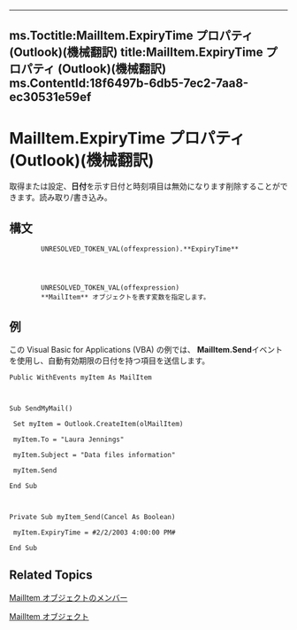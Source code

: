 

---
ms.Toctitle:MailItem.ExpiryTime プロパティ (Outlook)(機械翻訳)
title:MailItem.ExpiryTime プロパティ (Outlook)(機械翻訳)
ms.ContentId:18f6497b-6db5-7ec2-7aa8-ec30531e59ef
---
# MailItem.ExpiryTime プロパティ (Outlook)(機械翻訳)




取得または設定、**日付**を示す日付と時刻項目は無効になります削除することができます。読み取り/書き込み。

## 構文

            UNRESOLVED_TOKEN_VAL(offexpression).**ExpiryTime**




            UNRESOLVED_TOKEN_VAL(offexpression)
            **MailItem** オブジェクトを表す変数を指定します。



## 例
この Visual Basic for Applications (VBA) の例では、 **MailItem.Send**イベントを使用し、自動有効期限の日付を持つ項目を送信します。

```vba
Public WithEvents myItem As MailItem 
 
 
 
Sub SendMyMail() 
 
 Set myItem = Outlook.CreateItem(olMailItem) 
 
 myItem.To = "Laura Jennings" 
 
 myItem.Subject = "Data files information" 
 
 myItem.Send 
 
End Sub 
 
 
 
Private Sub myItem_Send(Cancel As Boolean) 
 
 myItem.ExpiryTime = #2/2/2003 4:00:00 PM# 
 
End Sub
```




## Related Topics

[MailItem オブジェクトのメンバー](1094d7df-ee80-a4b0-5a21-db2979506e6b.md)

[MailItem オブジェクト](14197346-05d2-0250-fa4c-4a6b07daf25f.md)




